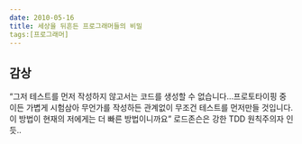 ```yaml
---
date: 2010-05-16
title: 세상을 뒤흔든 프로그래머들의 비밀
tags:[프로그래머]
---
```


## 감상
“그저 테스트를 먼저 작성하지 않고서는 코드를 생성할 수 없습니다…프로토타이핑 중이든 가볍게 시험삼아 무언가를 작성하든 관계없이 무조건 테스트를 먼저만들 것입니다. 이 방법이 현재의 저에게는 더 빠른 방법이니까요” 로드존슨은 강한 TDD 원칙주의자 인듯..
